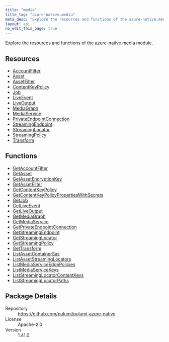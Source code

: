 ```yaml
---
title: "media"
title_tag: "azure-native.media"
meta_desc: "Explore the resources and functions of the azure-native.media module."
layout: api
no_edit_this_page: true
---
```


<!-- WARNING: this file was generated by Pulumi Docs Generator. -->
<!-- Do not edit by hand unless you're certain you know what you are doing! -->

Explore the resources and functions of the azure-native.media module.

<h2 id="resources">Resources</h2>
<ul class="api">
    <li><a href="accountfilter" title="AccountFilter"><span class="api-symbol api-symbol--resource"></span>AccountFilter</a></li>
    <li><a href="asset" title="Asset"><span class="api-symbol api-symbol--resource"></span>Asset</a></li>
    <li><a href="assetfilter" title="AssetFilter"><span class="api-symbol api-symbol--resource"></span>AssetFilter</a></li>
    <li><a href="contentkeypolicy" title="ContentKeyPolicy"><span class="api-symbol api-symbol--resource"></span>ContentKeyPolicy</a></li>
    <li><a href="job" title="Job"><span class="api-symbol api-symbol--resource"></span>Job</a></li>
    <li><a href="liveevent" title="LiveEvent"><span class="api-symbol api-symbol--resource"></span>LiveEvent</a></li>
    <li><a href="liveoutput" title="LiveOutput"><span class="api-symbol api-symbol--resource"></span>LiveOutput</a></li>
    <li><a href="mediagraph" title="MediaGraph"><span class="api-symbol api-symbol--resource"></span>MediaGraph</a></li>
    <li><a href="mediaservice" title="MediaService"><span class="api-symbol api-symbol--resource"></span>MediaService</a></li>
    <li><a href="privateendpointconnection" title="PrivateEndpointConnection"><span class="api-symbol api-symbol--resource"></span>PrivateEndpointConnection</a></li>
    <li><a href="streamingendpoint" title="StreamingEndpoint"><span class="api-symbol api-symbol--resource"></span>StreamingEndpoint</a></li>
    <li><a href="streaminglocator" title="StreamingLocator"><span class="api-symbol api-symbol--resource"></span>StreamingLocator</a></li>
    <li><a href="streamingpolicy" title="StreamingPolicy"><span class="api-symbol api-symbol--resource"></span>StreamingPolicy</a></li>
    <li><a href="transform" title="Transform"><span class="api-symbol api-symbol--resource"></span>Transform</a></li>
</ul>

<h2 id="functions">Functions</h2>
<ul class="api">
    <li><a href="getaccountfilter" title="GetAccountFilter"><span class="api-symbol api-symbol--function"></span>GetAccountFilter</a></li>
    <li><a href="getasset" title="GetAsset"><span class="api-symbol api-symbol--function"></span>GetAsset</a></li>
    <li><a href="getassetencryptionkey" title="GetAssetEncryptionKey"><span class="api-symbol api-symbol--function"></span>GetAssetEncryptionKey</a></li>
    <li><a href="getassetfilter" title="GetAssetFilter"><span class="api-symbol api-symbol--function"></span>GetAssetFilter</a></li>
    <li><a href="getcontentkeypolicy" title="GetContentKeyPolicy"><span class="api-symbol api-symbol--function"></span>GetContentKeyPolicy</a></li>
    <li><a href="getcontentkeypolicypropertieswithsecrets" title="GetContentKeyPolicyPropertiesWithSecrets"><span class="api-symbol api-symbol--function"></span>GetContentKeyPolicyPropertiesWithSecrets</a></li>
    <li><a href="getjob" title="GetJob"><span class="api-symbol api-symbol--function"></span>GetJob</a></li>
    <li><a href="getliveevent" title="GetLiveEvent"><span class="api-symbol api-symbol--function"></span>GetLiveEvent</a></li>
    <li><a href="getliveoutput" title="GetLiveOutput"><span class="api-symbol api-symbol--function"></span>GetLiveOutput</a></li>
    <li><a href="getmediagraph" title="GetMediaGraph"><span class="api-symbol api-symbol--function"></span>GetMediaGraph</a></li>
    <li><a href="getmediaservice" title="GetMediaService"><span class="api-symbol api-symbol--function"></span>GetMediaService</a></li>
    <li><a href="getprivateendpointconnection" title="GetPrivateEndpointConnection"><span class="api-symbol api-symbol--function"></span>GetPrivateEndpointConnection</a></li>
    <li><a href="getstreamingendpoint" title="GetStreamingEndpoint"><span class="api-symbol api-symbol--function"></span>GetStreamingEndpoint</a></li>
    <li><a href="getstreaminglocator" title="GetStreamingLocator"><span class="api-symbol api-symbol--function"></span>GetStreamingLocator</a></li>
    <li><a href="getstreamingpolicy" title="GetStreamingPolicy"><span class="api-symbol api-symbol--function"></span>GetStreamingPolicy</a></li>
    <li><a href="gettransform" title="GetTransform"><span class="api-symbol api-symbol--function"></span>GetTransform</a></li>
    <li><a href="listassetcontainersas" title="ListAssetContainerSas"><span class="api-symbol api-symbol--function"></span>ListAssetContainerSas</a></li>
    <li><a href="listassetstreaminglocators" title="ListAssetStreamingLocators"><span class="api-symbol api-symbol--function"></span>ListAssetStreamingLocators</a></li>
    <li><a href="listmediaserviceedgepolicies" title="ListMediaServiceEdgePolicies"><span class="api-symbol api-symbol--function"></span>ListMediaServiceEdgePolicies</a></li>
    <li><a href="listmediaservicekeys" title="ListMediaServiceKeys"><span class="api-symbol api-symbol--function"></span>ListMediaServiceKeys</a></li>
    <li><a href="liststreaminglocatorcontentkeys" title="ListStreamingLocatorContentKeys"><span class="api-symbol api-symbol--function"></span>ListStreamingLocatorContentKeys</a></li>
    <li><a href="liststreaminglocatorpaths" title="ListStreamingLocatorPaths"><span class="api-symbol api-symbol--function"></span>ListStreamingLocatorPaths</a></li>
</ul>

<h2 id="package-details">Package Details</h2>
<dl class="package-details">
	<dt>Repository</dt>
	<dd><a href="https://github.com/pulumi/pulumi-azure-native">https://github.com/pulumi/pulumi-azure-native</a></dd>
	<dt>License</dt>
	<dd>Apache-2.0</dd>
	<dt>Version</dt>
	<dd>1.41.0</dd>
</dl>

